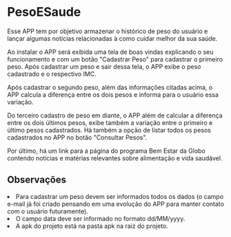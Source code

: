 # PesoESaude

Esse APP tem por objetivo armazenar o histórico de peso do usuário e lançar algumas notícias relacionadas à como cuidar melhor da sua saúde.

Ao instalar o APP será exibida uma tela de boas vindas explicando o seu funcionamento e com um botão "Cadastrar Peso" para cadastrar o primeiro peso. Após cadastrar um peso e sair dessa tela, o APP exibe o peso cadastrado e o respectivo IMC.

Após cadastrar o segundo peso, além das informações citadas acima, o APP calcula a diferença entre os dois pesos e informa para o usuário essa variação.

Do terceiro cadastro de peso em diante, o APP além de calcular a diferença entre os dois últimos pesos, exibe também a variação entre o primeiro e último pesos cadastrados.
Há também a opção de listar todos os pesos cadastrados no APP no botão "Consultar Pesos".

Por último, há um link para a página do programa Bem Estar da Globo contendo notícias e matérias relevantes sobre alimentação e vida saudável.

## Observações
<li>Para cadastrar um peso devem ser informados todos os dados (o campo e-mail já foi criado pensando em uma evolução do APP para manter contato com o usuário futuramente). 
<li>O campo data deve ser informado no formato dd/MM/yyyy.
<li>A apk do projeto está na pasta apk na raiz do projeto.
